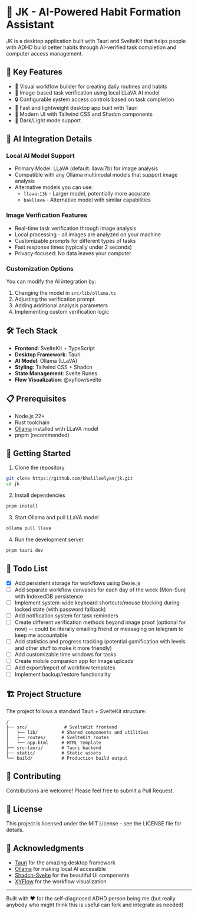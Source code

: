 # 🎯 JK - AI-Powered Habit Formation Assistant

JK is a desktop application built with Tauri and SvelteKit that helps people with ADHD build better habits through AI-verified task completion and computer access management.

## 🌟 Key Features

- 🔄 Visual workflow builder for creating daily routines and habits
- 📸 Image-based task verification using local LLaVA AI model
- 🔒 Configurable system access controls based on task completion
- 🚀 Fast and lightweight desktop app built with Tauri
- 🎨 Modern UI with Tailwind CSS and Shadcn components
- 🌙 Dark/Light mode support

## 🤖 AI Integration Details

### Local AI Model Support

- Primary Model: LLaVA (default: llava:7b) for image analysis
- Compatible with any Ollama multimodal models that support image analysis
- Alternative models you can use:
  - `llava:13b` - Larger model, potentially more accurate
  - `bakllava` - Alternative model with similar capabilities

### Image Verification Features

- Real-time task verification through image analysis
- Local processing - all images are analyzed on your machine
- Customizable prompts for different types of tasks
- Fast response times (typically under 2 seconds)
- Privacy-focused: No data leaves your computer

### Customization Options

You can modify the AI integration by:

1. Changing the model in `src/lib/ollama.ts`
2. Adjusting the verification prompt
3. Adding additional analysis parameters
4. Implementing custom verification logic

## 🛠️ Tech Stack

- **Frontend**: SvelteKit + TypeScript
- **Desktop Framework**: Tauri
- **AI Model**: Ollama (LLaVA)
- **Styling**: Tailwind CSS + Shadcn
- **State Management**: Svelte Runes
- **Flow Visualization**: @xyflow/svelte

## 📋 Prerequisites

- Node.js 22+
- Rust toolchain
- [Ollama](https://ollama.ai) installed with LLaVA model
- pnpm (recommended)

## 🚀 Getting Started

1. Clone the repository

```bash
git clone https://github.com/khalilselyan/jk.git
cd jk
```

2. Install dependencies

```bash
pnpm install
```

3. Start Ollama and pull LLaVA model

```bash
ollama pull llava
```

4. Run the development server

```bash
pnpm tauri dev
```

## 📝 Todo List

- [x] Add persistent storage for workflows using Dexie.js
- [ ] Add separate workflow canvases for each day of the week (Mon-Sun) with IndexedDB persistence
- [ ] Implement system-wide keyboard shortcuts/mouse blocking during locked state (with password fallback)
- [ ] Add notification system for task reminders
- [ ] Create different verification methods beyond image proof (optional for now) -- could be literally emailing friend or messaging on telegram to keep me accountable
- [ ] Add statistics and progress tracking (potential gamification with levels and other stuff to make it more friendly)
- [ ] Add customizable time windows for tasks
- [ ] Create mobile companion app for image uploads
- [ ] Add export/import of workflow templates
- [ ] Implement backup/restore functionality

## 🏗️ Project Structure

The project follows a standard Tauri + SvelteKit structure:

```
/
├── src/              # SvelteKit frontend
│   ├── lib/         # Shared components and utilities
│   ├── routes/      # SvelteKit routes
│   └── app.html     # HTML template
├── src-tauri/       # Tauri backend
├── static/          # Static assets
└── build/           # Production build output
```

## 🤝 Contributing

Contributions are welcome! Please feel free to submit a Pull Request.

## 📄 License

This project is licensed under the MIT License - see the LICENSE file for details.

## 🙏 Acknowledgments

- [Tauri](https://tauri.app) for the amazing desktop framework
- [Ollama](https://ollama.ai) for making local AI accessible
- [Shadcn-Svelte](https://www.shadcn-svelte.com/) for the beautiful UI components
- [XYFlow](https://xy.flow) for the workflow visualization

---

Built with ❤️ for the self-diagnosed ADHD person being me (but really anybody who might think this is useful can fork and integrate as needed)
